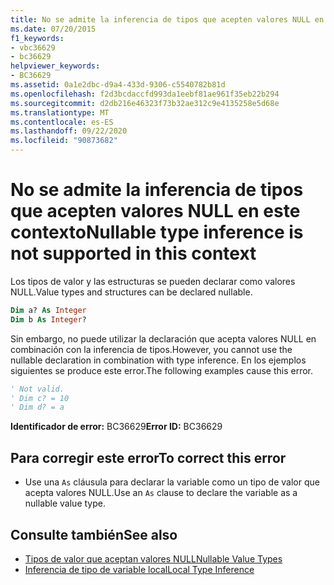 ```yaml
---
title: No se admite la inferencia de tipos que acepten valores NULL en este contexto
ms.date: 07/20/2015
f1_keywords:
- vbc36629
- bc36629
helpviewer_keywords:
- BC36629
ms.assetid: 0a1e2dbc-d9a4-433d-9306-c5540782b81d
ms.openlocfilehash: f2d3bcdaccfd993da1eebf81ae961f35eb22b294
ms.sourcegitcommit: d2db216e46323f73b32ae312c9e4135258e5d68e
ms.translationtype: MT
ms.contentlocale: es-ES
ms.lasthandoff: 09/22/2020
ms.locfileid: "90873682"
---
```

# <a name="nullable-type-inference-is-not-supported-in-this-context"></a><span data-ttu-id="bd521-102">No se admite la inferencia de tipos que acepten valores NULL en este contexto</span><span class="sxs-lookup"><span data-stu-id="bd521-102">Nullable type inference is not supported in this context</span></span>

<span data-ttu-id="bd521-103">Los tipos de valor y las estructuras se pueden declarar como valores NULL.</span><span class="sxs-lookup"><span data-stu-id="bd521-103">Value types and structures can be declared nullable.</span></span>  
  
```vb  
Dim a? As Integer  
Dim b As Integer?  
```  
  
 <span data-ttu-id="bd521-104">Sin embargo, no puede utilizar la declaración que acepta valores NULL en combinación con la inferencia de tipos.</span><span class="sxs-lookup"><span data-stu-id="bd521-104">However, you cannot use the nullable declaration in combination with type inference.</span></span> <span data-ttu-id="bd521-105">En los ejemplos siguientes se produce este error.</span><span class="sxs-lookup"><span data-stu-id="bd521-105">The following examples cause this error.</span></span>  
  
```vb  
' Not valid.  
' Dim c? = 10  
' Dim d? = a  
```  
  
 <span data-ttu-id="bd521-106">**Identificador de error:** BC36629</span><span class="sxs-lookup"><span data-stu-id="bd521-106">**Error ID:** BC36629</span></span>  
  
## <a name="to-correct-this-error"></a><span data-ttu-id="bd521-107">Para corregir este error</span><span class="sxs-lookup"><span data-stu-id="bd521-107">To correct this error</span></span>  
  
- <span data-ttu-id="bd521-108">Use una `As` cláusula para declarar la variable como un tipo de valor que acepta valores NULL.</span><span class="sxs-lookup"><span data-stu-id="bd521-108">Use an `As` clause to declare the variable as a nullable value type.</span></span>  
  
## <a name="see-also"></a><span data-ttu-id="bd521-109">Consulte también</span><span class="sxs-lookup"><span data-stu-id="bd521-109">See also</span></span>

- [<span data-ttu-id="bd521-110">Tipos de valor que aceptan valores NULL</span><span class="sxs-lookup"><span data-stu-id="bd521-110">Nullable Value Types</span></span>](../../programming-guide/language-features/data-types/nullable-value-types.md)
- [<span data-ttu-id="bd521-111">Inferencia de tipo de variable local</span><span class="sxs-lookup"><span data-stu-id="bd521-111">Local Type Inference</span></span>](../../programming-guide/language-features/variables/local-type-inference.md)
